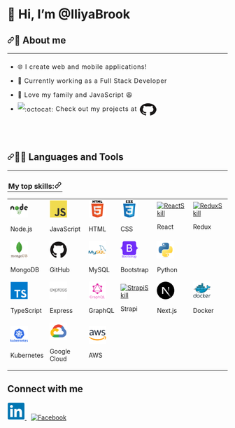 # 👋 Hi, I’m @IliyaBrook

<div>
<h2 dir="auto"><a id="user-content--about-me" class="anchor" aria-hidden="true" href="#-about-me"><svg class="octicon octicon-link" viewBox="0 0 16 16" version="1.1" width="16" height="16" aria-hidden="true"><path fill-rule="evenodd" d="M7.775 3.275a.75.75 0 001.06 1.06l1.25-1.25a2 2 0 112.83 2.83l-2.5 2.5a2 2 0 01-2.83 0 .75.75 0 00-1.06 1.06 3.5 3.5 0 004.95 0l2.5-2.5a3.5 3.5 0 00-4.95-4.95l-1.25 1.25zm-4.69 9.64a2 2 0 010-2.83l2.5-2.5a2 2 0 012.83 0 .75.75 0 001.06-1.06 3.5 3.5 0 00-4.95 0l-2.5 2.5a3.5 3.5 0 004.95 4.95l1.25-1.25a.75.75 0 00-1.06-1.06l-1.25 1.25a2 2 0 01-2.83 0z"></path></svg></a><g-emoji class="g-emoji" alias="book" fallback-src="https://github.githubassets.com/images/icons/emoji/unicode/1f4d6.png">📖</g-emoji> About me</h2>
<hr>
</div>
<ul style="letter-spacing: 0.1ch;line-height: 2rem">
  <li>
    <g-emoji class="g-emoji" alias="globe_with_meridians" fallback-src="https://github.githubassets.com/images/icons/emoji/unicode/1f310.png">🌐</g-emoji> I create web and mobile applications!
  </li>
  <li>
    👔 Currently working as a Full Stack Developer
  </li>
  <li>
    💖 Love my family and JavaScript 😆
  </li>
  <li>
    <img class="emoji" title=":octocat:" alt=":octocat:" src="https://github.githubassets.com/images/icons/emoji/octocat.png" height="20" width="20" align="absmiddle">
    Check out my projects at 
    <a href="https://github.com/IliyaBrook?tab=repositories"><img align="center" src="https://github.com/devicons/devicon/raw/master/icons/github/github-original.svg" alt="GitHub" height="30" width="40" style="max-width: 100%;"></a>
  </li>
</ul>

<div style="margin-top: 5rem">
    <h2 dir="auto">
      <a id="user-content--languages-and-tools" class="anchor" aria-hidden="true">
      <svg class="octicon octicon-link" 
      viewBox="0 0 16 16" version="1.1" 
      width="16" height="16" aria-hidden="true"><path fill-rule="evenodd" 
      d="M7.775 3.275a.75.75 0 001.06 1.06l1.25-1.25a2 2 0 112.83 2.83l-2.5 2.5a2 2 0 01-2.83 0 .75.75 0 00-1.06 1.06 3.5 3.5 0 004.95 0l2.5-2.5a3.5 3.5 0 00-4.95-4.95l-1.25 1.25zm-4.69 9.64a2 2 0 010-2.83l2.5-2.5a2 2 0 012.83 0 .75.75 0 001.06-1.06 3.5 3.5 0 00-4.95 0l-2.5 2.5a3.5 3.5 0 004.95 4.95l1.25-1.25a.75.75 0 00-1.06-1.06l-1.25 1.25a2 2 0 01-2.83 0z"></path></svg></a><g-emoji class="g-emoji" alias="man_technologist" fallback-src="https://github.githubassets.com/images/icons/emoji/unicode/1f468-1f4bb.png">👨‍💻</g-emoji> Languages and Tools</h2>
    <hr>
    <h3 dir="auto" style="border-bottom: 1px solid;display: flex;width: fit-content; padding: 2px">
      My top skills:
      <a id="user-content-my-top-skills" class="anchor" aria-hidden="true">
        <svg class="octicon octicon-link" viewBox="0 0 16 16" version="1.1" width="16" height="16" aria-hidden="true"><path fill-rule="evenodd" d="M7.775 3.275a.75.75 0 001.06 1.06l1.25-1.25a2 2 0 112.83 2.83l-2.5 2.5a2 2 0 01-2.83 0 .75.75 0 00-1.06 1.06 3.5 3.5 0 004.95 0l2.5-2.5a3.5 3.5 0 00-4.95-4.95l-1.25 1.25zm-4.69 9.64a2 2 0 010-2.83l2.5-2.5a2 2 0 012.83 0 .75.75 0 001.06-1.06 3.5 3.5 0 00-4.95 0l-2.5 2.5a3.5 3.5 0 004.95 4.95l1.25-1.25a.75.75 0 00-1.06-1.06l-1.25 1.25a2 2 0 01-2.83 0z">
          </path>
        </svg>
      </a>
    </h3>

<div>
    <table>
    <tr style="border: none">
      <td style="border: none">
        <a href="https://nodejs.org/en/"> 
        <img src="https://raw.githubusercontent.com/devicons/devicon/master/icons/nodejs/nodejs-original-wordmark.svg"
        alt="NodeJsSkill" 
        style="height: 40px;">
        </a>
        <p>Node.js</p>
      </td>
      <td style="border: none">
        <a href="https://www.w3schools.com/js/"> 
        <img src="https://raw.githubusercontent.com/devicons/devicon/master/icons/javascript/javascript-original.svg"
        alt="JSskill" 
        style="height: 40px;">
        </a>
        <p>JavaScript</p>
      </td>
      <td style="border: none">
        <a href="https://www.w3schools.com/css/"> 
        <img src="https://raw.githubusercontent.com/devicons/devicon/master/icons/html5/html5-original-wordmark.svg"
        alt="HTMLSkill" 
        style="height: 40px;">
        </a>
        <p>HTML</p>
        </td>
      <td style="border: none">
        <a href="https://www.w3schools.com/css/"> 
        <img src="https://raw.githubusercontent.com/devicons/devicon/master/icons/css3/css3-original-wordmark.svg"
        alt="CSSSkill" 
        style="height: 40px;">
        </a>
        <p>CSS</p>
        </td>
      <td style="border: none">
        <a href="https://reactjs.org/"> 
        <img src="https://cdn.worldvectorlogo.com/logos/react-1.svg" 
        alt="ReactSkill" 
        style="height: 40px;">
        </a>
        <p>React</p>
      </td>
      <td style="border: none">
        <a href="https://redux.js.org"> 
        <img src="https://d33wubrfki0l68.cloudfront.net/0834d0215db51e91525a25acf97433051f280f2f/c30f5/img/redux.svg" 
        alt="ReduxSkill" 
        style="height: 40px;">
      </a>
      <p>Redux</p>
    </td>
    </tr>
    <tr style="border: none">
       <td style="border: none">
         <a href="https://www.mongodb.com/"> 
         <img src="https://raw.githubusercontent.com/devicons/devicon/master/icons/mongodb/mongodb-original-wordmark.svg"
         alt="MongoDBSkill" 
         style="height: 40px;">
         </a>
         <p>MongoDB</p>
       </td>
       <td style="border: none">
         <a href="https://github.com/"> 
         <img src="https://github.com/devicons/devicon/raw/master/icons/github/github-original.svg"
         alt="GitHub skill" 
         style="height: 40px;">
         </a>
         <p>GitHub</p>
       </td>
       <td style="border: none">
           <a href="https://www.mysql.com"> 
           <img src="https://raw.githubusercontent.com/devicons/devicon/master/icons/mysql/mysql-original-wordmark.svg" 
           alt="MySQLSkill" 
           style="height: 40px;">
           </a>
           <p>MySQL</p>
       </td>
       <td style="border: none">
          <a href="https://getbootstrap.com/"> 
          <img src="https://raw.githubusercontent.com/devicons/devicon/master/icons/bootstrap/bootstrap-plain-wordmark.svg"
          alt="BootstrapSkill" 
          style="height: 40px;">
          </a>
          <p>Bootstrap</p>
       </td>
       <td style="border: none">
          <a href="https://www.python.org"> 
          <img src="https://github.com/devicons/devicon/raw/master/icons/python/python-original.svg" 
          alt="PythonSkill" 
          style="height: 40px;">
          </a>
          <p>Python</p>
       </td>
      </tr>
      <tr style="border: none">
       <td style="border: none">
         <a href="https://www.typescriptlang.org/"> 
         <img src="https://raw.githubusercontent.com/devicons/devicon/master/icons/typescript/typescript-original.svg"
         alt="TypeScriptSkill" 
         style="height: 40px;">
         </a>
         <p>TypeScript</p>
       </td>
       <td style="border: none">
         <a href="https://expressjs.com/"> 
         <img src="https://raw.githubusercontent.com/devicons/devicon/master/icons/express/express-original-wordmark.svg"
         alt="ExpressSkill" 
         style="height: 40px;">
         </a>
         <p>Express</p>
       </td>
       <td style="border: none">
           <a href="https://graphql.org/"> 
           <img src="https://raw.githubusercontent.com/devicons/devicon/master/icons/graphql/graphql-plain-wordmark.svg" 
           alt="GraphQLSkill" 
           style="height: 40px;">
           </a>
           <p>GraphQL</p>
       </td>
       <td style="border: none">
          <a href="https://strapi.io/"> 
          <img src="https://avatars.githubusercontent.com/u/19872168?s=200&v=4"
          alt="StrapiSkill" 
          style="height: 40px;">
          </a>
          <p>Strapi</p>
       </td>
       <td style="border: none">
          <a href="https://nextjs.org/"> 
          <img src="https://github.com/devicons/devicon/raw/master/icons/nextjs/nextjs-original.svg"
          alt="NextJsSkill" 
          style="height: 40px;">
          </a>
          <p>Next.js</p>
       </td>
       <td style="border: none">
          <a href="https://www.docker.com/"> 
          <img src="https://raw.githubusercontent.com/devicons/devicon/master/icons/docker/docker-original-wordmark.svg" 
          alt="DockerSkill" 
          style="height: 40px;">
          </a>
          <p>Docker</p>
       </td>
      </tr>
      <tr style="border: none">
       <td style="border: none">
         <a href="https://kubernetes.io/"> 
         <img src="https://raw.githubusercontent.com/devicons/devicon/master/icons/kubernetes/kubernetes-plain-wordmark.svg"
         alt="KubernetesSkill" 
         style="height: 40px;">
         </a>
         <p>Kubernetes</p>
       </td>
       <td style="border: none">
         <a href="https://cloud.google.com/"> 
         <img src="https://raw.githubusercontent.com/devicons/devicon/master/icons/googlecloud/googlecloud-original.svg"
         alt="GoogleCloudSkill" 
         style="height: 40px;">
         </a>
         <p>Google Cloud</p>
       </td>
       <td style="border: none">
           <a href="https://aws.amazon.com/"> 
           <img src="https://raw.githubusercontent.com/devicons/devicon/master/icons/amazonwebservices/amazonwebservices-original-wordmark.svg" 
           alt="AWSSkill" 
           style="height: 40px;">
           </a>
           <p>AWS</p>
       </td>
      </tr>
    </table>
</div>

<h2 dir="auto">
  Connect with me
</h2>
    <div>
      <span style="margin-right: 10px">
         <a href="https://www.linkedin.com/in/iliya-brook-2176bb167/"> 
         <img src="https://github.com/devicons/devicon/raw/master/icons/linkedin/linkedin-original.svg"
         alt="Linkedin" 
         style="height: 40px;">
      </a>
      </span>
      <span style="margin-right: 10px">
         <a href="https://www.facebook.com/iliya.brook"> 
         <img src="https://findicons.com/files/icons/1181/flurry_extras_2/128/facebook.png"
         alt="Facebook" 
         style="height: 40px;">
         </a>
      </span>
    </div>
</div>

